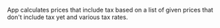 App calculates prices that include tax based on a list of given prices that don't include tax yet and various tax rates.
